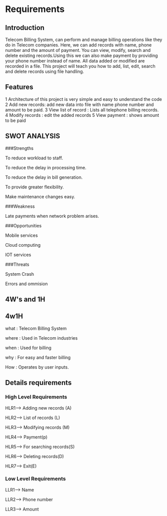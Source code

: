 # Requirements

## Introduction
Telecom Billing System, can perform and manage billing operations like they do in Telecom companies. Here, we can add records with name, phone number and the amount of payment. You can view, modify, search and delete existing records.Using this we can also make payment by providing your phone number instead of name. All data added or modified are recorded in a file. This project will teach you how to add, list, edit, search and delete records using file handling.

## Features
1 Architecture of this project is very simple and easy to understand the code
2 Add new records: add new data into file with name phone number and amount to be paid.
3 View list of record : Lists all telephone billing records.
4 Modify records : edit the added records
5 View payment : shows amount to be paid

## SWOT ANALYSIS

###Strengths

 To reduce workload to staff.

 To reduce the delay in processing time.

 To reduce the delay in bill generation.

 To provide greater flexibility.

 Make maintenance changes easy.

###Weakness

 Late payments when network problem arises.

###Opportunities

Mobile services

Cloud computing

IOT services

###Threats

System Crash

Errors and ommision

## 4W's and 1H

## 4w1H

what : Telecom Billing System

where : Used in Telecom industries

when : Used for billing

why : For easy and faster billing

How : Operates by user inputs.

## Details requirements

### High Level Requirements

HLR1--> Adding new records (A)

HLR2--> List of records (L)

HLR3--> Modifying records (M)

HLR4--> Payment(p)

HLR5--> For searching records(S)

HLR6--> Deleting records(D)

HLR7--> Exit(E)

### Low Level Requirements

LLR1--> Name 

LLR2--> Phone number

LLR3--> Amount